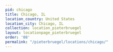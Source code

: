 ```yaml
---
pid: chicago
title: Chicago, IL
location_country: United States
location_city: Chicago, IL
collection: location_pieterbruegel
layout: locationpage_pieterbruegel
order: '08'
permalink: "/pieterbruegel/locations/chicago/"
---
```

